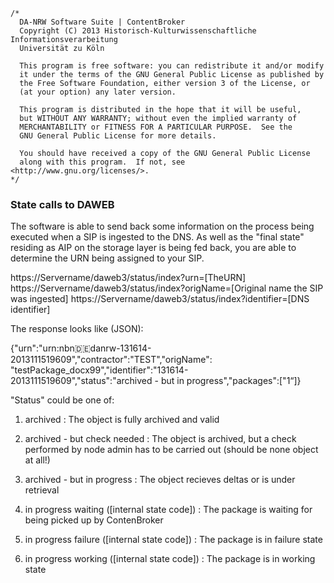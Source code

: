 	/*
	  DA-NRW Software Suite | ContentBroker
	  Copyright (C) 2013 Historisch-Kulturwissenschaftliche Informationsverarbeitung
	  Universität zu Köln
	
	  This program is free software: you can redistribute it and/or modify
	  it under the terms of the GNU General Public License as published by
	  the Free Software Foundation, either version 3 of the License, or
	  (at your option) any later version.
	
	  This program is distributed in the hope that it will be useful,
	  but WITHOUT ANY WARRANTY; without even the implied warranty of
	  MERCHANTABILITY or FITNESS FOR A PARTICULAR PURPOSE.  See the
	  GNU General Public License for more details.
	
	  You should have received a copy of the GNU General Public License
	  along with this program.  If not, see <http://www.gnu.org/licenses/>.
	*/
	
### State calls to DAWEB

The software is able to send back some information on the process being executed when a
SIP is ingested to the DNS. As well as the "final state" residing as AIP on the storage layer 
is being fed back, you are able to determine the URN being assigned to your SIP. 

https://Servername/daweb3/status/index?urn=[TheURN]
https://Servername/daweb3/status/index?origName=[Original name the SIP was ingested]
https://Servername/daweb3/status/index?identifier=[DNS identifier] 

The response looks like (JSON): 

{"urn":"urn:nbn:de:danrw-131614-2013111519609","contractor":"TEST","origName":
"testPackage_docx99","identifier":"131614-2013111519609","status":"archived - but in progress","packages":["1“]}

"Status" could be one of:

1. archived  : The object is fully archived and valid
1. archived - but check needed : The object is archived, but a check performed by node admin has to be carried out (should be none object at all!)
1. archived - but in progress : The object recieves deltas or is under retrieval 

1. in progress waiting ([internal state code]) : The package is waiting for being picked up by ContenBroker
1. in progress failure ([internal state code]) : The package is in failure state
1. in progress working ([internal state code]) : The package is in working state
